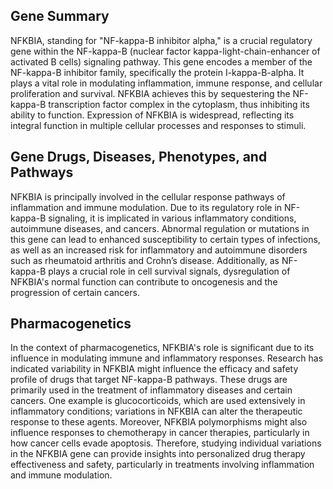 ## Gene Summary
NFKBIA, standing for "NF-kappa-B inhibitor alpha," is a crucial regulatory gene within the NF-kappa-B (nuclear factor kappa-light-chain-enhancer of activated B cells) signaling pathway. This gene encodes a member of the NF-kappa-B inhibitor family, specifically the protein I-kappa-B-alpha. It plays a vital role in modulating inflammation, immune response, and cellular proliferation and survival. NFKBIA achieves this by sequestering the NF-kappa-B transcription factor complex in the cytoplasm, thus inhibiting its ability to function. Expression of NFKBIA is widespread, reflecting its integral function in multiple cellular processes and responses to stimuli.

## Gene Drugs, Diseases, Phenotypes, and Pathways
NFKBIA is principally involved in the cellular response pathways of inflammation and immune modulation. Due to its regulatory role in NF-kappa-B signaling, it is implicated in various inflammatory conditions, autoimmune diseases, and cancers. Abnormal regulation or mutations in this gene can lead to enhanced susceptibility to certain types of infections, as well as an increased risk for inflammatory and autoimmune disorders such as rheumatoid arthritis and Crohn’s disease. Additionally, as NF-kappa-B plays a crucial role in cell survival signals, dysregulation of NFKBIA's normal function can contribute to oncogenesis and the progression of certain cancers.

## Pharmacogenetics
In the context of pharmacogenetics, NFKBIA's role is significant due to its influence in modulating immune and inflammatory responses. Research has indicated variability in NFKBIA might influence the efficacy and safety profile of drugs that target NF-kappa-B pathways. These drugs are primarily used in the treatment of inflammatory diseases and certain cancers. One example is glucocorticoids, which are used extensively in inflammatory conditions; variations in NFKBIA can alter the therapeutic response to these agents. Moreover, NFKBIA polymorphisms might also influence responses to chemotherapy in cancer therapies, particularly in how cancer cells evade apoptosis. Therefore, studying individual variations in the NFKBIA gene can provide insights into personalized drug therapy effectiveness and safety, particularly in treatments involving inflammation and immune modulation.